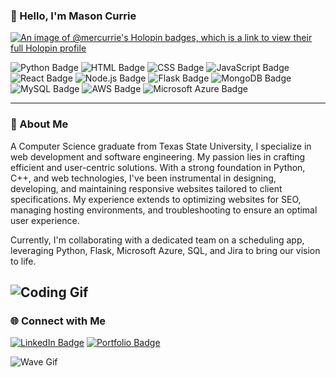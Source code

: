 ### 👋 Hello, I'm Mason Currie


[![An image of @mercurrie's Holopin badges, which is a link to view their full Holopin profile](https://holopin.me/mercurrie)](https://holopin.io/@mercurrie)


![Python Badge](https://img.shields.io/badge/-Python-3776AB?style=flat&logo=Python&logoColor=white)
![HTML Badge](https://img.shields.io/badge/-HTML5-E34F26?style=flat&logo=html5&logoColor=white)
![CSS Badge](https://img.shields.io/badge/-CSS3-1572B6?style=flat&logo=css3&logoColor=white)
![JavaScript Badge](https://img.shields.io/badge/-JavaScript-F7DF1E?style=flat&logo=javascript&logoColor=black)
![React Badge](https://img.shields.io/badge/-React-61DAFB?style=flat&logo=react&logoColor=black)
![Node.js Badge](https://img.shields.io/badge/-Node.js-339933?style=flat&logo=node.js&logoColor=white)
![Flask Badge](https://img.shields.io/badge/-Flask-000000?style=flat&logo=flask&logoColor=white)
![MongoDB Badge](https://img.shields.io/badge/-MongoDB-47A248?style=flat&logo=mongodb&logoColor=white)
![MySQL Badge](https://img.shields.io/badge/-MySQL-4479A1?style=flat&logo=mysql&logoColor=white)
![AWS Badge](https://img.shields.io/badge/-AWS-232F3E?style=flat&logo=amazon-aws&logoColor=white)
![Microsoft Azure Badge](https://img.shields.io/badge/-Microsoft%20Azure-0089D6?style=flat&logo=microsoft-azure&logoColor=white)

---

### 📜 About Me

A Computer Science graduate from Texas State University, I specialize in web development and software engineering. My passion lies in crafting efficient and user-centric solutions. With a strong foundation in Python, C++, and web technologies, I've been instrumental in designing, developing, and maintaining responsive websites tailored to client specifications. My experience extends to optimizing websites for SEO, managing hosting environments, and troubleshooting to ensure an optimal user experience.

Currently, I'm collaborating with a dedicated team on a scheduling app, leveraging Python, Flask, Microsoft Azure, SQL, and Jira to bring our vision to life.

![Coding Gif](https://media.giphy.com/media/LmNwrBhejkK9EFP504/giphy.gif)
---

### 🌐 Connect with Me

[![LinkedIn Badge](https://img.shields.io/badge/-LinkedIn-0077B5?style=flat&logo=LinkedIn&logoColor=white)](https://www.linkedin.com/in/mason-currie-010772b8/)
[![Portfolio Badge](https://img.shields.io/badge/-Portfolio-FF5722?style=flat&logo=Google-Chrome&logoColor=white)](https://masoncurrie.com/)

![Wave Gif](https://media.giphy.com/media/hvRJCLFzcasrR4ia7z/giphy.gif)

